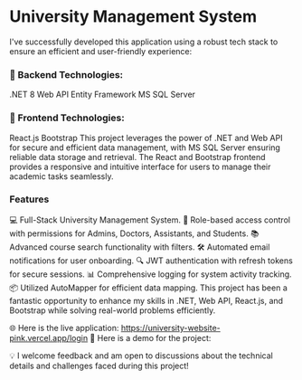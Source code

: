 # University Management System
I've successfully developed this application using a robust tech stack to ensure an efficient and user-friendly experience:

### 🔹 Backend Technologies:

.NET 8
Web API
Entity Framework
MS SQL Server
### 🔹 Frontend Technologies:

React.js
Bootstrap
This project leverages the power of .NET and Web API for secure and efficient data management, with MS SQL Server ensuring reliable data storage and retrieval. The React and Bootstrap frontend provides a responsive and intuitive interface for users to manage their academic tasks seamlessly.

### Features
💻 Full-Stack University Management System.
🌟 Role-based access control with permissions for Admins, Doctors, Assistants, and Students.
📚 Advanced course search functionality with filters.
🛠️ Automated email notifications for user onboarding.
🔍 JWT authentication with refresh tokens for secure sessions.
📊 Comprehensive logging for system activity tracking.
📦 Utilized AutoMapper for efficient data mapping.
This project has been a fantastic opportunity to enhance my skills in .NET, Web API, React.js, and Bootstrap while solving real-world problems efficiently.

🌐 Here is the live application: https://university-website-pink.vercel.app/login
🎥 Here is a demo for the project: 

💡 I welcome feedback and am open to discussions about the technical details and challenges faced during this project!

